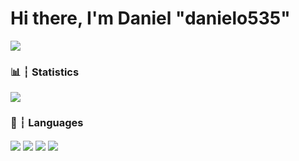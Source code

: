 # Hi there, I'm Daniel "danielo535"

<img src="https://discord.c99.nl/widget/theme-1/812125569474887691.png">

###

### 📊 ┆ Statistics

<img align="center" src="https://github-readme-stats.vercel.app/api/?username=danielo535&show_icons=true&include_all_commits&theme=dracula" />

<br />

### 🧠 ┆ Languages

<img align="center" src="https://img.shields.io/badge/java-%23ED8B00.svg?&style=for-the-badge&logo=java&logoColor=white"/> <img align="center" src="https://img.shields.io/badge/html-%23ED8B00.svg?&style=for-the-badge&logo=html&logoColor=white"/> <img align="center" src="https://img.shields.io/badge/css-%23ED8B00.svg?&style=for-the-badge&logo=css&logoColor=white"/> <img align="center" src="https://img.shields.io/badge/sass-%23ED8B00.svg?&style=for-the-badge&logo=sass&logoColor=white"/>
